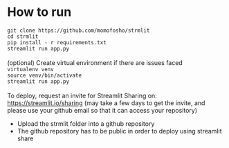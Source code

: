 # How to run
`git clone https://github.com/momofosho/strmlit`<br>
`cd strmlit`<br>
`pip install - r requirements.txt`<br>
`streamlit run app.py`<br><br>
(optional) Create virtual environment if there are issues faced <br>
`virtualenv venv`<br>
`source venv/bin/activate`<br>
`streamlit run app.py`<br><br>
To deploy, request an invite for Streamlit Sharing on: https://streamlit.io/sharing (may take a few days to get the invite, and please use your github email so that it can access your repository)
<ul>
  <li>Upload the strmlit folder into a github repository</li>
  <li>The github repository has to be public in order to deploy using streamlit share</li>
 </ul>

